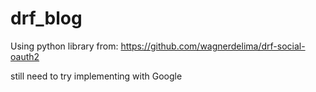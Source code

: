 # drf_blog

Using python library from:
https://github.com/wagnerdelima/drf-social-oauth2

still need to try implementing with Google